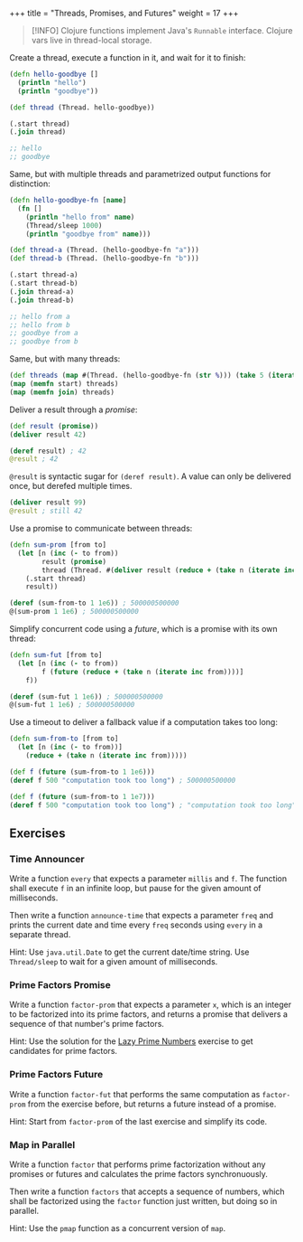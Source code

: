 +++
title = "Threads, Promises, and Futures"
weight = 17
+++

> [!INFO]
> Clojure functions implement Java's `Runnable`
> interface. Clojure vars live in thread-local storage.

Create a thread, execute a function in it, and wait for it to finish:

```clojure
(defn hello-goodbye []
  (println "hello")
  (println "goodbye"))

(def thread (Thread. hello-goodbye))

(.start thread)
(.join thread)

;; hello
;; goodbye
```

Same, but with multiple threads and parametrized output functions for
distinction:

```clojure
(defn hello-goodbye-fn [name]
  (fn []
    (println "hello from" name)
    (Thread/sleep 1000)
    (println "goodbye from" name)))

(def thread-a (Thread. (hello-goodbye-fn "a")))
(def thread-b (Thread. (hello-goodbye-fn "b")))

(.start thread-a)
(.start thread-b)
(.join thread-a)
(.join thread-b)

;; hello from a
;; hello from b
;; goodbye from a
;; goodbye from b
```

Same, but with many threads:

```clojure
(def threads (map #(Thread. (hello-goodbye-fn (str %))) (take 5 (iterate inc 1))))
(map (memfn start) threads)
(map (memfn join) threads)
```

Deliver a result through a _promise_:

```clojure
(def result (promise))
(deliver result 42)

(deref result) ; 42
@result ; 42
```

`@result` is syntactic sugar for `(deref result)`. A value can only be
delivered once, but derefed multiple times.

```clojure
(deliver result 99)
@result ; still 42
```

Use a promise to communicate between threads:

```clojure
(defn sum-prom [from to]
  (let [n (inc (- to from))
        result (promise)
        thread (Thread. #(deliver result (reduce + (take n (iterate inc from)))))]
    (.start thread)
    result))

(deref (sum-from-to 1 1e6)) ; 500000500000
@(sum-prom 1 1e6) ; 500000500000
```

Simplify concurrent code using a _future_, which is a promise with its
own thread:

```clojure
(defn sum-fut [from to]
  (let [n (inc (- to from))
        f (future (reduce + (take n (iterate inc from))))]
    f))

(deref (sum-fut 1 1e6)) ; 500000500000
@(sum-fut 1 1e6) ; 500000500000
```

Use a timeout to deliver a fallback value if a computation takes too long:

```clojure
(defn sum-from-to [from to]
  (let [n (inc (- to from))]
    (reduce + (take n (iterate inc from)))))

(def f (future (sum-from-to 1 1e6)))
(deref f 500 "computation took too long") ; 500000500000

(def f (future (sum-from-to 1 1e7)))
(deref f 500 "computation took too long") ; "computation took too long"
```

## Exercises

### Time Announcer

Write a function `every` that expects a parameter `millis` and
`f`. The function shall execute `f` in an infinite loop, but pause for
the given amount of milliseconds.

Then write a function `announce-time` that expects a parameter `freq`
and prints the current date and time every `freq` seconds using
`every` in a separate thread.

Hint: Use `java.util.Date` to get the current date/time string. Use
`Thread/sleep` to wait for a given amount of milliseconds.

### Prime Factors Promise

Write a function `factor-prom` that expects a parameter `x`, which is
an integer to be factorized into its prime factors, and returns a
promise that delivers a sequence of that number's prime factors.

Hint: Use the solution for the [Lazy Prime
Numbers](/11-lazy-sequences/#lazy-prime-numbers) exercise to get
candidates for prime factors.

### Prime Factors Future

Write a function `factor-fut` that performs the same computation as
`factor-prom` from the exercise before, but returns a future instead
of a promise.

Hint: Start from `factor-prom` of the last exercise and simplify its
code.

### Map in Parallel

Write a function `factor` that performs prime factorization without
any promises or futures and calculates the prime factors
synchronuously.

Then write a function `factors` that accepts a sequence of numbers,
which shall be factorized using the `factor` function just written,
but doing so in parallel.

Hint: Use the `pmap` function as a concurrent version of `map`.